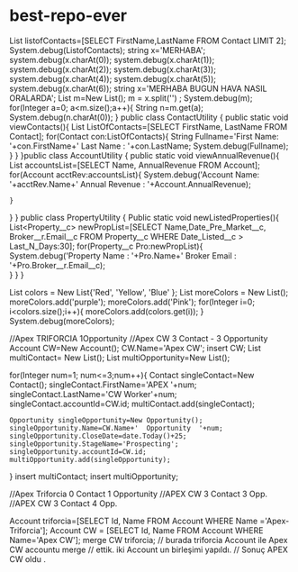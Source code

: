 # best-repo-ever 
List<Contact> listofContacts=[SELECT FirstName,LastName 
                        FROM Contact LIMIT 2];
System.debug(ListofContacts);
string x='MERHABA';
system.debug(x.charAt(0));
system.debug(x.charAt(1));
system.debug(x.charAt(2));
system.debug(x.charAt(3));
system.debug(x.charAt(4));
system.debug(x.charAt(5));
system.debug(x.charAt(6));
string x='MERHABA BUGUN HAVA NASIL ORALARDA';
List<String> m=New List<string>();
m = x.split('') ;
System.debug(m);    
for(Integer a=0; a<m.size();a++){
    String n=m.get(a);
System.debug(n.charAt(0));
}
public class ContactUtility {
    public static void viewContacts(){
    List<Contact> ListOfContacts=[SELECT FirstName, LastName FROM Contact];
        for(Contact con:ListOfContacts){
         String Fullname='First Name:   '+con.FirstName+'  Last Name :   '+con.LastName;
            System.debug(Fullname);
        }
    }
}public class AccountUtility {
    public static void viewAnnualRevenue(){
    List<Account> accountsList=[SELECT Name, AnnualRevenue FROM Account];
    for(Account acctRev:accountsList){
        System.debug('Account Name:  '+acctRev.Name+'   Annual Revenue :  '+Account.AnnualRevenue);
        
    }
}
}
public class PropertyUtility {
    Public static void newListedProperties(){
        List<Property__c> newPropList=[SELECT  Name,Date_Pre_Market__c, Broker__r.Email__c FROM Property__c WHERE Date_Listed__c > Last_N_Days:30];
        for(Property__c Pro:newPropList){
           System.debug('Property Name :  '+Pro.Name+'  Broker Email :  '+Pro.Broker__r.Email__c);  
        }
   }
}

List<String> colors = New List<String>{'Red', 'Yellow', 'Blue' };
   List<String> moreColors = New List<String>();
   moreColors.add('purple');
   moreColors.add('Pink');
for(Integer i=0; i<colors.size();i++){
    moreColors.add(colors.get(i));
}
   System.debug(moreColors);

   //Apex TRIFORCIA 1Opportunity
//Apex CW 3 Contact - 3 Opportunity
Account CW=New Account();
CW.Name='Apex CW';
insert CW;
List<Contact> multiContact= New List<Contact>();
List<Opportunity> multiOpportunity=New List<Opportunity>();

for(Integer num=1; num<=3;num++){
    Contact singleContact=New Contact();
    singleContact.FirstName='APEX '+num;
    singleContact.LastName='CW Worker'+num;
    singleContact.accountId=CW.id;
    multiContact.add(singleContact);
    
    Opportunity singleOpportunity=New Opportunity();
    singleOpportunity.Name=CW.Name+'  Opportunity  '+num;
    singleOpportunity.CloseDate=date.Today()+25;
    singleOpportunity.StageName='Prospecting';
    singleOpportunity.accountId=CW.id;
    multiOpportunity.add(singleOpportunity);
}
insert multiContact;
insert multiOpportunity;


//Apex Triforcia 0 Contact 1 Opportunity
//APEX CW 3 Contact 3 Opp.
//APEX CW 3 Contact 4 Opp.

Account triforcia=[SELECT Id, Name FROM Account 
                   WHERE Name ='Apex-Triforcia'];
Account CW = [SELECT Id, Name FROM Account WHERE Name='Apex CW'];
merge CW triforcia;    // burada triforcia Account ile Apex CW accountu merge 
                       // ettik. iki Account un birleşimi yapıldı.
                       // Sonuç APEX CW oldu . 
